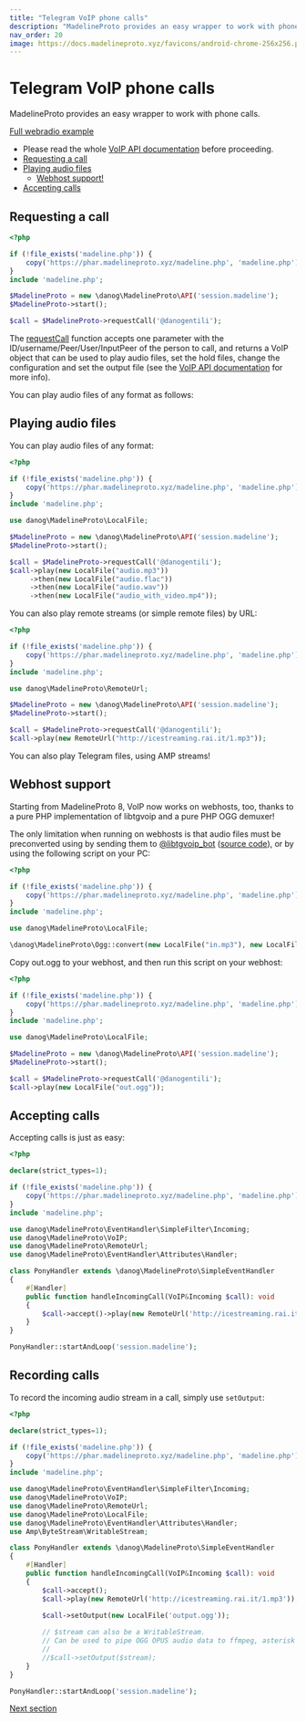 ```yaml
---
title: "Telegram VoIP phone calls"
description: "MadelineProto provides an easy wrapper to work with phone calls."
nav_order: 20
image: https://docs.madelineproto.xyz/favicons/android-chrome-256x256.png
---
```

# Telegram VoIP phone calls

MadelineProto provides an easy wrapper to work with phone calls.

[Full webradio example](https://github.com/danog/magnaluna)

* Please read the whole [VoIP API documentation](https://docs.madelineproto.xyz/PHP/danog/MadelineProto/VoIP.html) before proceeding.
* [Requesting a call](#requesting-a-call)
* [Playing audio files](#playing-audio-files)
  * [Webhost support!](#webhost-support)
* [Accepting calls](#accepting-calls)


## Requesting a call
```php
<?php

if (!file_exists('madeline.php')) {
    copy('https://phar.madelineproto.xyz/madeline.php', 'madeline.php');
}
include 'madeline.php';

$MadelineProto = new \danog\MadelineProto\API('session.madeline');
$MadelineProto->start();

$call = $MadelineProto->requestCall('@danogentili');
```

The [requestCall](https://docs.madelineproto.xyz/requestCall.html) function accepts one parameter with the ID/username/Peer/User/InputPeer of the person to call, and returns a VoIP object that can be used to play audio files, set the hold files, change the configuration and set the output file (see the [VoIP API documentation](https://docs.madelineproto.xyz/PHP/danog/MadelineProto/VoIP.html) for more info).

You can play audio files of any format as follows:

## Playing audio files

You can play audio files of any format:

```php
<?php

if (!file_exists('madeline.php')) {
    copy('https://phar.madelineproto.xyz/madeline.php', 'madeline.php');
}
include 'madeline.php';

use danog\MadelineProto\LocalFile;

$MadelineProto = new \danog\MadelineProto\API('session.madeline');
$MadelineProto->start();

$call = $MadelineProto->requestCall('@danogentili');
$call->play(new LocalFile("audio.mp3"))
     ->then(new LocalFile("audio.flac"))
     ->then(new LocalFile("audio.wav"))
     ->then(new LocalFile("audio_with_video.mp4"));
```

You can also play remote streams (or simple remote files) by URL:

```php
<?php

if (!file_exists('madeline.php')) {
    copy('https://phar.madelineproto.xyz/madeline.php', 'madeline.php');
}
include 'madeline.php';

use danog\MadelineProto\RemoteUrl;

$MadelineProto = new \danog\MadelineProto\API('session.madeline');
$MadelineProto->start();

$call = $MadelineProto->requestCall('@danogentili');
$call->play(new RemoteUrl("http://icestreaming.rai.it/1.mp3"));
```

You can also play Telegram files, using AMP streams!


## Webhost support

Starting from MadelineProto 8, VoIP now works on webhosts, too, thanks to a pure PHP implementation of libtgvoip and a pure PHP OGG demuxer!

The only limitation when running on webhosts is that audio files must be preconverted using by sending them to [@libtgvoip_bot](https://t.me/libtgvoip_bot) ([source code](https://github.com/danog/MadelineProto/blob/v8/examples/libtgvoipbot.php)), or by using the following script on your PC:

```php
<?php

if (!file_exists('madeline.php')) {
    copy('https://phar.madelineproto.xyz/madeline.php', 'madeline.php');
}
include 'madeline.php';

use danog\MadelineProto\LocalFile;

\danog\MadelineProto\Ogg::convert(new LocalFile("in.mp3"), new LocalFile("out.ogg"));
```

Copy out.ogg to your webhost, and then run this script on your webhost:

```php
<?php

if (!file_exists('madeline.php')) {
    copy('https://phar.madelineproto.xyz/madeline.php', 'madeline.php');
}
include 'madeline.php';

use danog\MadelineProto\LocalFile;

$MadelineProto = new \danog\MadelineProto\API('session.madeline');
$MadelineProto->start();

$call = $MadelineProto->requestCall('@danogentili');
$call->play(new LocalFile("out.ogg"));
```

## Accepting calls

Accepting calls is just as easy:

```php
<?php

declare(strict_types=1);

if (!file_exists('madeline.php')) {
    copy('https://phar.madelineproto.xyz/madeline.php', 'madeline.php');
}
include 'madeline.php';

use danog\MadelineProto\EventHandler\SimpleFilter\Incoming;
use danog\MadelineProto\VoIP;
use danog\MadelineProto\RemoteUrl;
use danog\MadelineProto\EventHandler\Attributes\Handler;

class PonyHandler extends \danog\MadelineProto\SimpleEventHandler
{
    #[Handler]
    public function handleIncomingCall(VoIP&Incoming $call): void
    {
        $call->accept()->play(new RemoteUrl('http://icestreaming.rai.it/1.mp3'));
    }
}

PonyHandler::startAndLoop('session.madeline');
```

## Recording calls

To record the incoming audio stream in a call, simply use `setOutput`:

```php
<?php

declare(strict_types=1);

if (!file_exists('madeline.php')) {
    copy('https://phar.madelineproto.xyz/madeline.php', 'madeline.php');
}
include 'madeline.php';

use danog\MadelineProto\EventHandler\SimpleFilter\Incoming;
use danog\MadelineProto\VoIP;
use danog\MadelineProto\RemoteUrl;
use danog\MadelineProto\LocalFile;
use danog\MadelineProto\EventHandler\Attributes\Handler;
use Amp\ByteStream\WritableStream;

class PonyHandler extends \danog\MadelineProto\SimpleEventHandler
{
    #[Handler]
    public function handleIncomingCall(VoIP&Incoming $call): void
    {
        $call->accept();
        $call->play(new RemoteUrl('http://icestreaming.rai.it/1.mp3'));

        $call->setOutput(new LocalFile('output.ogg'));
        
        // $stream can also be a WritableStream.
        // Can be used to pipe OGG OPUS audio data to ffmpeg, asterisk via amphp/process, amphp/socket, etc...
        //
        //$call->setOutput($stream);
    }
}

PonyHandler::startAndLoop('session.madeline');
```

<a href="https://docs.madelineproto.xyz/docs/FILES.html">Next section</a>
